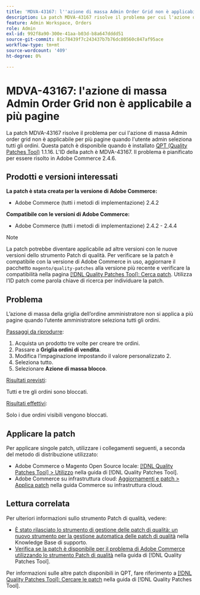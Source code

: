 ```yaml
---
title: 'MDVA-43167: l''azione di massa Admin Order Grid non è applicabile a più pagine'
description: La patch MDVA-43167 risolve il problema per cui l'azione di massa Admin order grid non è applicabile per più pagine quando l'utente admin seleziona tutti gli ordini. Questa patch è disponibile quando è installato [Quality Patches Tool (QPT)](https://experienceleague.adobe.com/it/docs/commerce-knowledge-base/kb/announcements/commerce-announcements/magento-quality-patches-released-new-tool-to-self-serve-quality-patches) 1.1.16. L'ID della patch è MDVA-43167. Il problema è pianificato per essere risolto in Adobe Commerce 2.4.6.
feature: Admin Workspace, Orders
role: Admin
exl-id: 992f8a90-300e-41aa-b03d-b8a647dddd51
source-git-commit: 81c78439f7c243437b7b76dc80560c847af95ace
workflow-type: tm+mt
source-wordcount: '409'
ht-degree: 0%

---
```


# MDVA-43167: l&#39;azione di massa Admin Order Grid non è applicabile a più pagine

La patch MDVA-43167 risolve il problema per cui l&#39;azione di massa Admin order grid non è applicabile per più pagine quando l&#39;utente admin seleziona tutti gli ordini. Questa patch è disponibile quando è installato [QPT (Quality Patches Tool)](https://experienceleague.adobe.com/it/docs/commerce-knowledge-base/kb/announcements/commerce-announcements/magento-quality-patches-released-new-tool-to-self-serve-quality-patches) 1.1.16. L&#39;ID della patch è MDVA-43167. Il problema è pianificato per essere risolto in Adobe Commerce 2.4.6.

## Prodotti e versioni interessati

**La patch è stata creata per la versione di Adobe Commerce:**

* Adobe Commerce (tutti i metodi di implementazione) 2.4.2

**Compatibile con le versioni di Adobe Commerce:**

* Adobe Commerce (tutti i metodi di implementazione) 2.4.2 - 2.4.4

>[!NOTE]
>
>La patch potrebbe diventare applicabile ad altre versioni con le nuove versioni dello strumento Patch di qualità. Per verificare se la patch è compatibile con la versione di Adobe Commerce in uso, aggiornare il pacchetto `magento/quality-patches` alla versione più recente e verificare la compatibilità nella pagina [[!DNL Quality Patches Tool]: Cerca patch](https://experienceleague.adobe.com/it/docs/commerce-knowledge-base/kb/announcements/commerce-announcements/magento-quality-patches-released-new-tool-to-self-serve-quality-patches). Utilizza l’ID patch come parola chiave di ricerca per individuare la patch.

## Problema

L’azione di massa della griglia dell’ordine amministratore non si applica a più pagine quando l’utente amministratore seleziona tutti gli ordini.

<u>Passaggi da riprodurre</u>:

1. Acquista un prodotto tre volte per creare tre ordini.
1. Passare a **Griglia ordini di vendita**.
1. Modifica l’impaginazione impostando il valore personalizzato 2.
1. Seleziona tutto.
1. Selezionare **Azione di massa blocco**.

<u>Risultati previsti</u>:

Tutti e tre gli ordini sono bloccati.

<u>Risultati effettivi</u>:

Solo i due ordini visibili vengono bloccati.

## Applicare la patch

Per applicare singole patch, utilizzare i collegamenti seguenti, a seconda del metodo di distribuzione utilizzato:

* Adobe Commerce o Magento Open Source locale: [[!DNL Quality Patches Tool] > Utilizzo](/help/tools/quality-patches-tool/usage.md) nella guida di [!DNL Quality Patches Tool].
* Adobe Commerce su infrastruttura cloud: [Aggiornamenti e patch > Applica patch](https://experienceleague.adobe.com/docs/commerce-cloud-service/user-guide/develop/upgrade/apply-patches.html?lang=it) nella guida Commerce su infrastruttura cloud.

## Lettura correlata

Per ulteriori informazioni sullo strumento Patch di qualità, vedere:

* [È stato rilasciato lo strumento di gestione delle patch di qualità: un nuovo strumento per la gestione automatica delle patch di qualità](https://experienceleague.adobe.com/it/docs/commerce-knowledge-base/kb/announcements/commerce-announcements/magento-quality-patches-released-new-tool-to-self-serve-quality-patches) nella Knowledge Base di supporto.
* [Verifica se la patch è disponibile per il problema di Adobe Commerce utilizzando lo strumento Patch di qualità](/help/tools/quality-patches-tool/patches-available-in-qpt/check-patch-for-magento-issue-with-magento-quality-patches.md) nella guida di [!DNL Quality Patches Tool].

Per informazioni sulle altre patch disponibili in QPT, fare riferimento a [[!DNL Quality Patches Tool]: Cercare le patch](https://experienceleague.adobe.com/tools/commerce-quality-patches/index.html?lang=it) nella guida di [!DNL Quality Patches Tool].

